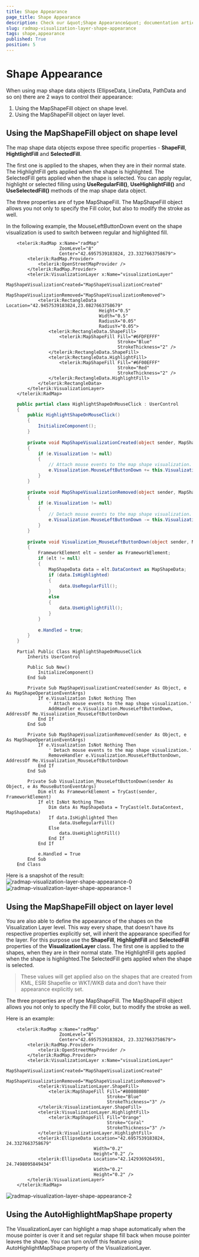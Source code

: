 ```yaml
---
title: Shape Appearance
page_title: Shape Appearance
description: Check our &quot;Shape Appearance&quot; documentation article for the RadMap {{ site.framework_name }} control.
slug: radmap-visualization-layer-shape-appearance
tags: shape,appearance
published: True
position: 5
---
```


# Shape Appearance

When using map shape data objects (EllipseData, LineData, PathData and so on) there are 2 ways to control their appearance:      

1. Using the MapShapeFill object on shape level.
1. Using the MapShapeFill object on layer level.          

## Using the MapShapeFill object on shape level

The map shape data objects expose three specific properties - __ShapeFill__, __HightlightFill__ and __SelectedFill__.        

The first one is applied to the shapes, when they are in their normal state. The HighlightFill gets applied when the shape is highlighted. The SelectedFill gets applied when the shape is selected. You can apply regular, highlight or selected filling using __UseRegularFill()__, __UseHighlightFill()__ and  __UseSelectedFill()__ methods of the map shape data object.        

The three properties are of type MapShapeFill. The MapShapeFill object allows you not only to specify the Fill color, but also to modify the stroke as well.        

In the following example, the MouseLeftButtonDown event on the shape visualization is used to switch between regular and highlighted fill.        


```XAML
	<telerik:RadMap x:Name="radMap"
	                ZoomLevel="8"
	                Center="42.6957539183824, 23.3327663758679">
		<telerik:RadMap.Provider>
			<telerik:OpenStreetMapProvider />
		</telerik:RadMap.Provider>
		<telerik:VisualizationLayer x:Name="visualizationLayer"
	                                MapShapeVisualizationCreated="MapShapeVisualizationCreated"
	                                MapShapeVisualizationRemoved="MapShapeVisualizationRemoved">
			<telerik:RectangleData Location="42.9457539183824,23.0827663758679"
			                       Height="0.5"
			                       Width="0.5"
			                       RadiusX="0.05"
			                       RadiusY="0.05">
				<telerik:RectangleData.ShapeFill>
					<telerik:MapShapeFill Fill="#6FDFEFFF"
	                                      Stroke="Blue"
	                                      StrokeThickness="2" />
				</telerik:RectangleData.ShapeFill>
				<telerik:RectangleData.HighlightFill>
					<telerik:MapShapeFill Fill="#6F00EFFF"
	                                      Stroke="Red"
	                                      StrokeThickness="2" />
				</telerik:RectangleData.HighlightFill>
			</telerik:RectangleData>
		</telerik:VisualizationLayer>
	</telerik:RadMap>
```


```C#
	public partial class HighlightShapeOnMouseClick : UserControl
	{
		public HighlightShapeOnMouseClick()
		{
			InitializeComponent();
		}
	
		private void MapShapeVisualizationCreated(object sender, MapShapeOperationEventArgs e)
		{
			if (e.Visualization != null)
			{
				// Attach mouse events to the map shape visualization.
				e.Visualization.MouseLeftButtonDown += this.Visualization_MouseLeftButtonDown;
			}
		}
	
		private void MapShapeVisualizationRemoved(object sender, MapShapeOperationEventArgs e)
		{
			if (e.Visualization != null)
			{
				// Detach mouse events to the map shape visualization.
				e.Visualization.MouseLeftButtonDown -= this.Visualization_MouseLeftButtonDown;
			}
		}
	
		private void Visualization_MouseLeftButtonDown(object sender, MouseButtonEventArgs e)
		{
			FrameworkElement elt = sender as FrameworkElement;
			if (elt != null)
			{
				MapShapeData data = elt.DataContext as MapShapeData;
				if (data.IsHighlighted)
				{
					data.UseRegularFill();
				}
				else
				{
					data.UseHighlightFill();
				}
			}
	
			e.Handled = true;
		}
	}
```
```VB.NET
	Partial Public Class HighlightShapeOnMouseClick
		Inherits UserControl
	
		Public Sub New()
			InitializeComponent()
		End Sub
	
		Private Sub MapShapeVisualizationCreated(sender As Object, e As MapShapeOperationEventArgs)
			If e.Visualization IsNot Nothing Then
				' Attach mouse events to the map shape visualization.'
				AddHandler e.Visualization.MouseLeftButtonDown, AddressOf Me.Visualization_MouseLeftButtonDown
			End If
		End Sub
	
		Private Sub MapShapeVisualizationRemoved(sender As Object, e As MapShapeOperationEventArgs)
			If e.Visualization IsNot Nothing Then
				' Detach mouse events to the map shape visualization.'
				RemoveHandler e.Visualization.MouseLeftButtonDown, AddressOf Me.Visualization_MouseLeftButtonDown
			End If
		End Sub
	
		Private Sub Visualization_MouseLeftButtonDown(sender As Object, e As MouseButtonEventArgs)
			Dim elt As FrameworkElement = TryCast(sender, FrameworkElement)
			If elt IsNot Nothing Then
				Dim data As MapShapeData = TryCast(elt.DataContext, MapShapeData)
				If data.IsHighlighted Then
					data.UseRegularFill()
				Else
					data.UseHighlightFill()
				End If
			End If
	
			e.Handled = True
		End Sub
	End Class
```

Here is a snapshot of the result:
![radmap-visualization-layer-shape-appearance-0](images/radmap-visualization-layer-shape-appearance-0.png)
![radmap-visualization-layer-shape-appearance-1](images/radmap-visualization-layer-shape-appearance-1.png)

## Using the MapShapeFill object on layer level

You are also able to define the appearance of the shapes on the Visualization Layer level. This way every shape, that doesn't have its respective properties explicitly set, will inherit the appearance specified for the layer. For this purpose use the __ShapeFill__, __HighlightFill__ and __SelectedFill__ properties of the __VisualizationLayer__ class. The first one is applied to the shapes, when they are in their normal state. The HighlightFill gets applied when the shape is highlighted.The SelectedFill gets applied when the shape is selected.        

>These values will get applied also on the shapes that are created from KML, ESRI Shapefile or WKT/WKB data and don’t have their appearance explicitly set.          

The three properties are of type MapShapeFill. The MapShapeFill object allows you not only to specify the Fill color, but to modify the stroke as well.        

Here is an example:        


```XAML
	<telerik:RadMap x:Name="radMap"
	                ZoomLevel="8"
	                Center="42.6957539183824, 23.3327663758679">
		<telerik:RadMap.Provider>
			<telerik:OpenStreetMapProvider />
		</telerik:RadMap.Provider>
		<telerik:VisualizationLayer x:Name="visualizationLayer"
	                                MapShapeVisualizationCreated="MapShapeVisualizationCreated"
	                                MapShapeVisualizationRemoved="MapShapeVisualizationRemoved">
			<telerik:VisualizationLayer.ShapeFill>
				<telerik:MapShapeFill Fill="#80808080"
	                                  Stroke="Blue"
	                                  StrokeThickness="3" />
			</telerik:VisualizationLayer.ShapeFill>
			<telerik:VisualizationLayer.HighlightFill>
				<telerik:MapShapeFill Fill="Orange"
	                                  Stroke="Coral"
	                                  StrokeThickness="3" />
			</telerik:VisualizationLayer.HighlightFill>
			<telerik:EllipseData Location="42.6957539183824, 24.3327663758679"
	                             Width="0.2"
	                             Height="0.2" />
			<telerik:EllipseData Location="42.1429369264591, 24.7498095849434"
	                             Width="0.2"
	                             Height="0.2" />
		</telerik:VisualizationLayer>
	</telerik:RadMap>
```

![radmap-visualization-layer-shape-appearance-2](images/radmap-visualization-layer-shape-appearance-2.png)

## Using the AutoHighlightMapShape property      

The VisualizationLayer can highlight a map shape automatically when the mouse pointer is over it and set regular shape fill back when mouse pointer leaves the shape. You can turn on/off this feature using AutoHighlightMapShape property of the VisualizationLayer.